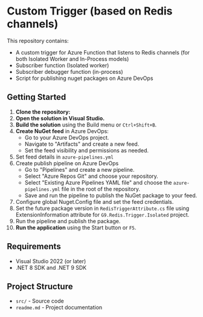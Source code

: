 # Custom Trigger (based on Redis channels)

This repository contains:
- A custom trigger for Azure Function that listens to Redis channels (for both Isolated Worker and In-Process models)
- Subscriber function (Isolated worker)
- Subscriber debugger function (in-process)
- Script for publishing nuget packages on Azure DevOps

## Getting Started

1. **Clone the repository:**
2. **Open the solution in Visual Studio.**
3. **Build the solution** using the Build menu or `Ctrl+Shift+B`.
4. **Create NuGet feed** in Azure DevOps:
   - Go to your Azure DevOps project.
   - Navigate to "Artifacts" and create a new feed.
   - Set the feed visibility and permissions as needed.
5. Set feed details in `azure-pipelines.yml`
6. Create publish pipeline on Azure DevOps
   - Go to "Pipelines" and create a new pipeline.
   - Select "Azure Repos Git" and choose your repository.
   - Select "Existing Azure Pipelines YAML file" and choose the `azure-pipelines.yml` file in the root of the repository.
   - Save and run the pipeline to publish the NuGet package to your feed.
7. Configure global Nuget.Config file and set the feed credentials.
8. Set the future package version in `RedisTriggerAttribute.cs` file using ExtensionInformation attribute for `G9.Redis.Trigger.Isolated` project.
8. Run the pipeline and publish the package.
4. **Run the application** using the Start button or `F5`.

## Requirements

- Visual Studio 2022 (or later)
- .NET 8 SDK and .NET 9 SDK

## Project Structure

- `src/` - Source code
- `readme.md` - Project documentation